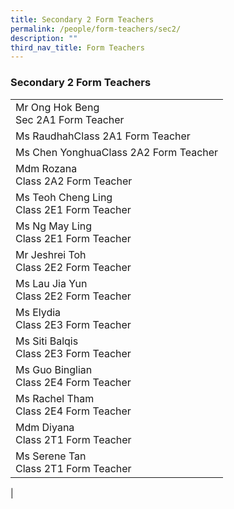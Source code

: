 ```yaml
---
title: Secondary 2 Form Teachers
permalink: /people/form-teachers/sec2/
description: ""
third_nav_title: Form Teachers
---
```

### **Secondary 2 Form Teachers**

|  |
|---|
| Mr Ong Hok Beng <br>Sec 2A1 Form Teacher |
| Ms RaudhahClass 2A1 Form Teacher |
| Ms Chen YonghuaClass 2A2 Form Teacher |
| Mdm Rozana<br>Class 2A2 Form Teacher |
| Ms Teoh Cheng Ling<br>Class 2E1 Form Teacher |
| Ms Ng May Ling<br>Class 2E1 Form Teacher |
| Mr Jeshrei Toh<br>Class 2E2 Form Teacher |
| Ms Lau Jia Yun<br>Class 2E2 Form Teacher |
| Ms Elydia<br>Class 2E3 Form Teacher |
| Ms Siti Balqis<br>Class 2E3 Form Teacher |
| Ms Guo Binglian<br>Class 2E4 Form Teacher |
| Ms Rachel Tham<br>Class 2E4 Form Teacher |
| Mdm Diyana<br>Class 2T1 Form Teacher |
| Ms Serene Tan<br>Class 2T1 Form Teacher |
|

